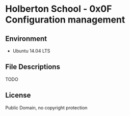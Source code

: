 #  Holberton School - 0x0F Configuration management



## Environment
* Ubuntu 14.04 LTS



## File Descriptions
TODO

## License
Public Domain, no copyright protection

